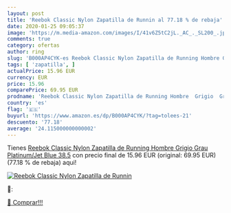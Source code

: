 ```yaml
---
layout: post
title: 'Reebok Classic Nylon Zapatilla de Runnin al 77.18 % de rebaja'
date: 2020-01-25 09:05:37
image: 'https://m.media-amazon.com/images/I/41v6Z5tC2jL._AC_._SL200_.jpg'
comments: true
category: ofertas
author: ring
slug: 'B000AP4CYK-es Reebok Classic Nylon Zapatilla de Running Hombre Grigio...'
tags: [ 'zapatilla', ]
actualPrice: 15.96 EUR
currency: EUR
price: 15.96
comparePrice: 69.95 EUR
prodname: 'Reebok Classic Nylon Zapatilla de Running Hombre  Grigio  Grau  Platinum/Jet Blue    38.5'
country: 'es'
flag: '🇪🇸'
buyurl: 'https://www.amazon.es/dp/B000AP4CYK/?tag=tolees-21'
descuento: '77.18'
average: '24.115000000000002'
---
```


Tienes [Reebok Classic Nylon Zapatilla de Running Hombre  Grigio  Grau  Platinum/Jet Blue    38.5](https://www.amazon.es/dp/B000AP4CYK/?tag=tolees-21) con precio final de  15.96 EUR (original: 69.95 EUR) (77.18 %  de rebaja) aqui!

[![Reebok Classic Nylon Zapatilla de Runnin](https://m.media-amazon.com/images/I/41v6Z5tC2jL._AC_._SL200_.jpg)](https://www.amazon.es/dp/B000AP4CYK/?tag=tolees-21)

🔎:


[🛒 Comprar!!!](https://www.amazon.es/dp/B000AP4CYK/?tag=tolees-21)
